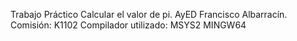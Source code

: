 Trabajo Práctico Calcular el valor de pi. AyED
Francisco Albarracín. Comisión: K1102
Compilador utilizado: MSYS2 MINGW64
